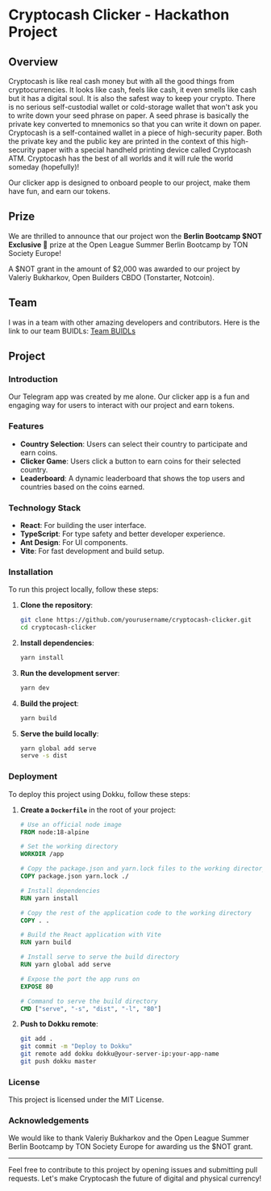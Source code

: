 # Cryptocash Clicker - Hackathon Project

## Overview

Cryptocash is like real cash money but with all the good things from cryptocurrencies. It looks like cash, feels like cash, it even smells like cash but it has a digital soul. It is also the safest way to keep your crypto. There is no serious self-custodial wallet or cold-storage wallet that won't ask you to write down your seed phrase on paper. A seed phrase is basically the private key converted to mnemonics so that you can write it down on paper. Cryptocash is a self-contained wallet in a piece of high-security paper. Both the private key and the public key are printed in the context of this high-security paper with a special handheld printing device called Cryptocash ATM. Cryptocash has the best of all worlds and it will rule the world someday (hopefully)!

Our clicker app is designed to onboard people to our project, make them have fun, and earn our tokens.

## Prize

We are thrilled to announce that our project won the **Berlin Bootcamp $NOT Exclusive 🤭** prize at the Open League Summer Berlin Bootcamp by TON Society Europe!

A $NOT grant in the amount of $2,000 was awarded to our project by Valeriy Bukharkov, Open Builders CBDO (Tonstarter, Notcoin).

## Team

I was in a team with other amazing developers and contributors. Here is the link to our team BUIDLs:
[Team BUIDLs](https://dorahacks.io/buidl/13013)

## Project

### Introduction

Our Telegram app was created by me alone. Our clicker app is a fun and engaging way for users to interact with our project and earn tokens.

### Features

- **Country Selection**: Users can select their country to participate and earn coins.
- **Clicker Game**: Users click a button to earn coins for their selected country.
- **Leaderboard**: A dynamic leaderboard that shows the top users and countries based on the coins earned.

### Technology Stack

- **React**: For building the user interface.
- **TypeScript**: For type safety and better developer experience.
- **Ant Design**: For UI components.
- **Vite**: For fast development and build setup.

### Installation

To run this project locally, follow these steps:

1. **Clone the repository**:
   ```sh
   git clone https://github.com/yourusername/cryptocash-clicker.git
   cd cryptocash-clicker
   ```

2. **Install dependencies**:
   ```sh
   yarn install
   ```

3. **Run the development server**:
   ```sh
   yarn dev
   ```

4. **Build the project**:
   ```sh
   yarn build
   ```

5. **Serve the build locally**:
   ```sh
   yarn global add serve
   serve -s dist
   ```

### Deployment

To deploy this project using Dokku, follow these steps:

1. **Create a `Dockerfile`** in the root of your project:
   ```Dockerfile
   # Use an official node image
   FROM node:18-alpine

   # Set the working directory
   WORKDIR /app

   # Copy the package.json and yarn.lock files to the working directory
   COPY package.json yarn.lock ./

   # Install dependencies
   RUN yarn install

   # Copy the rest of the application code to the working directory
   COPY . .

   # Build the React application with Vite
   RUN yarn build

   # Install serve to serve the build directory
   RUN yarn global add serve

   # Expose the port the app runs on
   EXPOSE 80

   # Command to serve the build directory
   CMD ["serve", "-s", "dist", "-l", "80"]
   ```

2. **Push to Dokku remote**:
   ```sh
   git add .
   git commit -m "Deploy to Dokku"
   git remote add dokku dokku@your-server-ip:your-app-name
   git push dokku master
   ```

### License

This project is licensed under the MIT License.

### Acknowledgements

We would like to thank Valeriy Bukharkov and the Open League Summer Berlin Bootcamp by TON Society Europe for awarding us the $NOT grant.

---

Feel free to contribute to this project by opening issues and submitting pull requests. Let's make Cryptocash the future of digital and physical currency!
